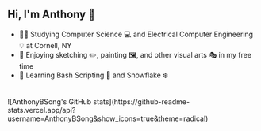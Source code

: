 ## Hi, I'm Anthony 👋
- 🧑‍🎓 Studying Computer Science 💻 and Electrical Computer Engineering 💡 at Cornell, NY
- 🎨 Enjoying sketching ✏️, painting 🖼️, and other visual arts 🎭 in my free time
- 🌱 Learning Bash Scripting 👾 and Snowflake ❄️
<br />
![AnthonyBSong's GitHub stats](https://github-readme-stats.vercel.app/api?username=AnthonyBSong&show_icons=true&theme=radical)

<!--
**AnthonyBSong/AnthonyBSong** is a ✨ _special_ ✨ repository because its `README.md` (this file) appears on your GitHub profile.

Here are some ideas to get you started:

🔭 I’m currently working on nanoForge: A compiler and simulator for different RISC languages.
🌱 I’m currently learning 
- 👯 I’m looking to collaborate on ...
- 🤔 I’m looking for help with ...
- 💬 Ask me about ...
- 📫 How to reach me: ...
- 😄 Pronouns: ...
- ⚡ Fun fact: ...
-->
